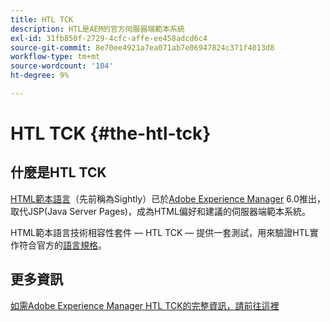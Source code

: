```yaml
---
title: HTL TCK
description: HTL是AEM的官方伺服器端範本系統
exl-id: 31fb850f-2729-4cfc-affe-ee458adcd6c4
source-git-commit: 8e70ee4921a7ea071ab7e06947824c371f4013d8
workflow-type: tm+mt
source-wordcount: '104'
ht-degree: 9%

---
```


# HTL TCK {#the-htl-tck}

## 什麼是HTL TCK

[HTML範本語言](overview.md)（先前稱為Sightly）已於[Adobe Experience Manager](http://www.adobe.com/solutions/web-experience-management.html) 6.0推出，取代JSP(Java Server Pages)，成為HTML偏好和建議的伺服器端範本系統。

HTML範本語言技術相容性套件 — HTL TCK — 提供一套測試，用來驗證HTL實作符合官方的[語言規格](https://github.com/adobe/htl-spec)。

## 更多資訊

[如需Adobe Experience Manager HTL TCK的完整資訊，請前往這裡](https://github.com/adobe/htl-tck)
